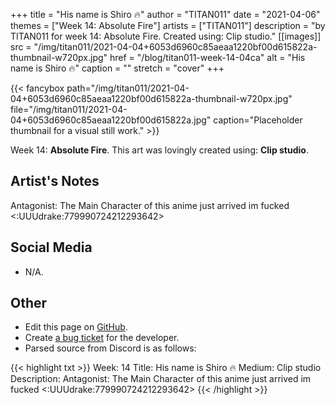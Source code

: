 +++
title =       "His name is Shiro 🔥"
author =      "TITAN011"
date =        "2021-04-06"
themes =      ["Week 14: Absolute Fire"]
artists =     ["TITAN011"]
description = "by TITAN011 for week 14: Absolute Fire. Created using: Clip studio."
[[images]]
      src = "/img/titan011/2021-04-04+6053d6960c85aeaa1220bf00d615822a-thumbnail-w720px.jpg"
      href = "/blog/titan011-week-14-04ca"
      alt = "His name is Shiro 🔥"
      caption = ""
      stretch = "cover"
+++

{{< fancybox path="/img/titan011/2021-04-04+6053d6960c85aeaa1220bf00d615822a-thumbnail-w720px.jpg" file="/img/titan011/2021-04-04+6053d6960c85aeaa1220bf00d615822a.jpg" caption="Placeholder thumbnail for a visual still work." >}}


Week 14: **Absolute Fire**. This art was lovingly created using: **Clip studio**.

## Artist's Notes

Antagonist: The Main Character of this anime just arrived im fucked <:UUUdrake:779990724212293642>

## Social Media

- N/A.

## Other

- Edit this page on [GitHub](https://github.com/teaminkling/web-refresh/edit/main/content/blog/titan011-week-14-04ca.md).
- Create [a bug ticket](https://github.com/teaminkling/web-refresh/issues/new?assignees=&labels=bug&template=problem-report.md&title=) for the developer.
- Parsed source from Discord is as follows:

{{< highlight txt >}}
Week: 14
Title: His name is Shiro 🔥 
Medium: Clip studio
Description: Antagonist: The Main Character of this anime just arrived im fucked <:UUUdrake:779990724212293642>
{{< /highlight >}}